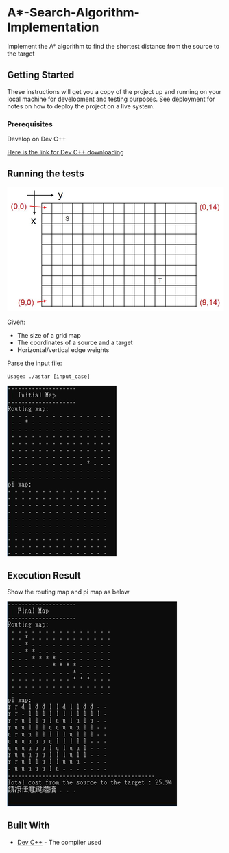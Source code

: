 # A*-Search-Algorithm-Implementation
Implement the A* algorithm to find the shortest distance from the source to the target

## Getting Started

These instructions will get you a copy of the project up and running on your local machine for development and testing purposes. See deployment for notes on how to deploy the project on a live system.

### Prerequisites

Develop on Dev C++

[Here is the link for Dev C++ downloading](https://sourceforge.net/projects/orwelldevcpp/)


## Running the tests

![image](https://github.com/chun128/Dijkstra-sAlgorithm-Implementation/blob/master/readme%20picture/test%20case.JPG)

Given:<br/>
* The size of a grid map<br/>
* The coordinates of a source and a target<br/>
* Horizontal/vertical edge weights<br/>

Parse the input file: <br>
```
Usage: ./astar [input_case]
```

![image](https://github.com/chun128/A-star-Search-Algorithm-Implementation/blob/master/readme%20pictures/initial%20map.jpg)


## Execution Result

Show the routing map and pi map as below

![image](https://github.com/chun128/A-star-Search-Algorithm-Implementation/blob/master/readme%20pictures/final%20map.jpg)


## Built With

* [Dev C++](http://www.bloodshed.net/devcpp.html) - The compiler used
 
